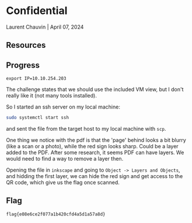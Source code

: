 # Confidential

Laurent Chauvin | April 07, 2024

## Resources

## Progress

```
export IP=10.10.254.203
```

The challenge states that we should use the included VM view, but I don't really like it (not many tools installed).

So I started an ssh server on my local machine:

```bash
sudo systemctl start ssh
```

and sent the file from the target host to my local machine with `scp`.

One thing we notice with the pdf is that the 'page' behind looks a bit blurry (like a scan or a photo), while the red sign looks sharp. Could be a layer added to the PDF.
After some research, it seems PDF can have layers. We would need to find a way to remove a layer then.

Opening the file in `inkscape` and going to `Object -> Layers and Objects`, and hidding the first layer, we can hide the red sign and get access to the QR code, which give us the flag once scanned.

## Flag

```
flag{e08e6ce2f077a1b420cfd4a5d1a57a8d}
```
